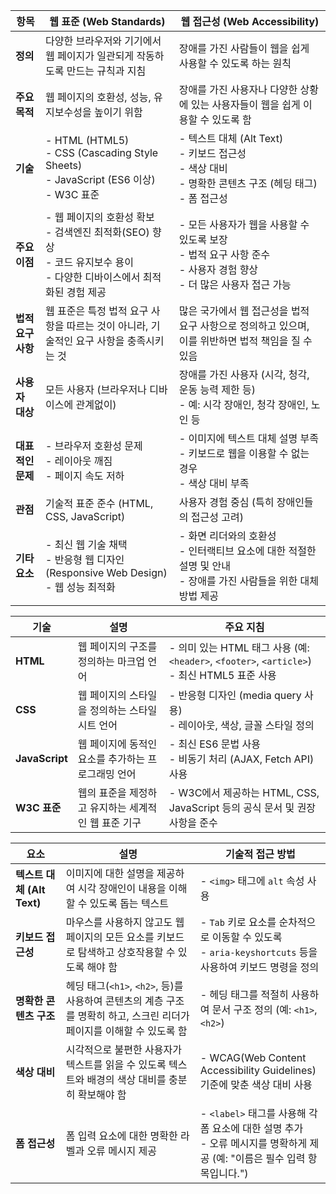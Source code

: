 | **항목**       | **웹 표준 (Web Standards)**                                                                    | **웹 접근성 (Web Accessibility)**                                                          |
| ------------ | ------------------------------------------------------------------------------------------- | -------------------------------------------------------------------------------------- |
| **정의**       | 다양한 브라우저와 기기에서 웹 페이지가 일관되게 작동하도록 만드는 규칙과 지침                                                 | 장애를 가진 사람들이 웹을 쉽게 사용할 수 있도록 하는 원칙                                                      |
| **주요목적**   | 웹 페이지의 호환성, 성능, 유지보수성을 높이기 위함                                                               | 장애를 가진 사용자나 다양한 상황에 있는 사용자들이 웹을 쉽게 이용할 수 있도록 함                                         |
| **기술**       | - HTML (HTML5) <br> - CSS (Cascading Style Sheets) <br> - JavaScript (ES6 이상) <br> - W3C 표준 | - 텍스트 대체 (Alt Text) <br> - 키보드 접근성 <br> - 색상 대비 <br> - 명확한 콘텐츠 구조 (헤딩 태그) <br> - 폼 접근성 |
| **주요이점**    | - 웹 페이지의 호환성 확보 <br> - 검색엔진 최적화(SEO) 향상 <br> - 코드 유지보수 용이 <br> - 다양한 디바이스에서 최적화된 경험 제공      | - 모든 사용자가 웹을 사용할 수 있도록 보장 <br> - 법적 요구 사항 준수 <br> - 사용자 경험 향상 <br> - 더 많은 사용자 접근 가능    |
| **법적 요구 사항** | 웹 표준은 특정 법적 요구 사항을 따르는 것이 아니라, 기술적인 요구 사항을 충족시키는 것                                          | 많은 국가에서 웹 접근성을 법적 요구 사항으로 정의하고 있으며, 이를 위반하면 법적 책임을 질 수 있음                              |
| **사용자 대상**   | 모든 사용자 (브라우저나 디바이스에 관계없이)                                                                   | 장애를 가진 사용자 (시각, 청각, 운동 능력 제한 등) <br> - 예: 시각 장애인, 청각 장애인, 노인 등                         |
| **대표적인 문제**  | - 브라우저 호환성 문제 <br> - 레이아웃 깨짐 <br> - 페이지 속도 저하                                               | - 이미지에 텍스트 대체 설명 부족 <br> - 키보드로 웹을 이용할 수 없는 경우 <br> - 색상 대비 부족                         |
| **관점**       | 기술적 표준 준수 (HTML, CSS, JavaScript)                                                           | 사용자 경험 중심 (특히 장애인들의 접근성 고려)                                                            |
| **기타요소**    | - 최신 웹 기술 채택 <br> - 반응형 웹 디자인 (Responsive Web Design) <br> - 웹 성능 최적화                       | - 화면 리더와의 호환성 <br> - 인터랙티브 요소에 대한 적절한 설명 및 안내 <br> - 장애를 가진 사람들을 위한 대체 방법 제공           |

| **기술**         | **설명**                        | **주요 지침**                                                                         |
| -------------- | ----------------------------- | --------------------------------------------------------------------------------- |
| **HTML**       | 웹 페이지의 구조를 정의하는 마크업 언어        | - 의미 있는 HTML 태그 사용 (예: `<header>`, `<footer>`, `<article>`) <br> - 최신 HTML5 표준 사용 |
| **CSS**        | 웹 페이지의 스타일을 정의하는 스타일시트 언어     | - 반응형 디자인 (media query 사용) <br> - 레이아웃, 색상, 글꼴 스타일 정의                             |
| **JavaScript** | 웹 페이지에 동적인 요소를 추가하는 프로그래밍 언어  | - 최신 ES6 문법 사용 <br> - 비동기 처리 (AJAX, Fetch API) 사용                                 |
| **W3C 표준**     | 웹의 표준을 제정하고 유지하는 세계적인 웹 표준 기구 | - W3C에서 제공하는 HTML, CSS, JavaScript 등의 공식 문서 및 권장사항을 준수                            |

| **요소**                | **설명**                                                                      | **기술적 접근 방법**                                                                       |
| --------------------- | --------------------------------------------------------------------------- | ----------------------------------------------------------------------------------- |
| **텍스트 대체 (Alt Text)** | 이미지에 대한 설명을 제공하여 시각 장애인이 내용을 이해할 수 있도록 돕는 텍스트                               | - `<img>` 태그에 `alt` 속성 사용                                                           |
| **키보드 접근성**           | 마우스를 사용하지 않고도 웹 페이지의 모든 요소를 키보드로 탐색하고 상호작용할 수 있도록 해야 함                      | - `Tab` 키로 요소를 순차적으로 이동할 수 있도록 <br> - `aria-keyshortcuts` 등을 사용하여 키보드 명령을 정의        |
| **명확한 콘텐츠 구조**        | 헤딩 태그(`<h1>`, `<h2>`, 등)를 사용하여 콘텐츠의 계층 구조를 명확히 하고, 스크린 리더가 페이지를 이해할 수 있도록 함 | - 헤딩 태그를 적절히 사용하여 문서 구조 정의 (예: `<h1>`, `<h2>`)                                      |
| **색상 대비**             | 시각적으로 불편한 사용자가 텍스트를 읽을 수 있도록 텍스트와 배경의 색상 대비를 충분히 확보해야 함                     | - WCAG(Web Content Accessibility Guidelines) 기준에 맞춘 색상 대비 사용                        |
| **폼 접근성**             | 폼 입력 요소에 대한 명확한 라벨과 오류 메시지 제공                                               | - `<label>` 태그를 사용해 각 폼 요소에 대한 설명 추가 <br> - 오류 메시지를 명확하게 제공 (예: "이름은 필수 입력 항목입니다.") |
